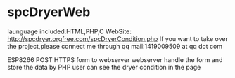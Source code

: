 # spcDryerWeb
launguage included:HTML,PHP,C
WebSite:
http://spcdryer.orgfree.com/spcDryerCondition.php
If you want to take over the project,please connect me through qq mail:1419009509 at qq dot com

ESP8266 POST HTTPS form to webserver
webserver handle the form and store the data by PHP
user can see the dryer condition in the page
